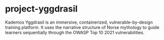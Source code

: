 # project-yggdrasil
Kademos Yggdrasil is an immersive, containerized, vulnerable-by-design training platform. It uses the narrative structure of Norse mythology to guide learners sequentially through the OWASP Top 10 2021 vulnerabilities.
